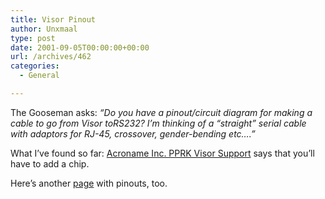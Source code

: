 ```yaml
---
title: Visor Pinout
author: Unxmaal
type: post
date: 2001-09-05T00:00:00+00:00
url: /archives/462
categories:
  - General

---
```

The Gooseman asks: _&#8220;Do you have a pinout/circuit diagram for making a cable to go from Visor toRS232? I&#8217;m thinking of a &#8220;straight&#8221; serial cable with adaptors for RJ-45, crossover, gender-bending etc&#8230;.&#8221;_

What I&#8217;ve found so far: <A HREF="http://www.acroname.com/robotics/info/PPRK/visor.html">Acroname Inc. PPRK Visor Support</A> says that you&#8217;ll have to add a chip. 

Here&#8217;s another [page][1] with pinouts, too.

 [1]: http://home.satx.rr.com/pbasten/visor/visor.html